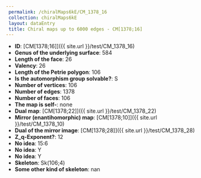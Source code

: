 ```yaml
--- 
 permalink: /chiralMaps6kE/CM_1378_16 
 collection: chiralMaps6kE
 layout: dataEntry
 title: Chiral maps up to 6000 edges - CM[1378;16]
---
```


- **ID**: [CM[1378;16]]({{ site.url }}/test/CM_1378_16)
- **Genus of the underlying surface**: 584
- **Length of the face**: 26
- **Valency**: 26
- **Length of the Petrie polygon**: 106
- **Is the automorphism group solvable?**: S
- **Number of vertices**: 106
- **Number of edges**: 1378
- **Number of faces**: 106
- **The map is self-**: none
- **Dual map**: [CM[1378;22]]({{ site.url }}/test/CM_1378_22)
- **Mirror (enantihomorphic) map**: [CM[1378;10]]({{ site.url }}/test/CM_1378_10)
- **Dual of the mirror image**: [CM[1378;28]]({{ site.url }}/test/CM_1378_28)
- **Z_q-Exponent?**: 12
- **No idea**:  15:6
- **No idea**: Y
- **No idea**: Y
- **Skeleton**: Sk(106;4)
- **Some other kind of skeleton**: nan
